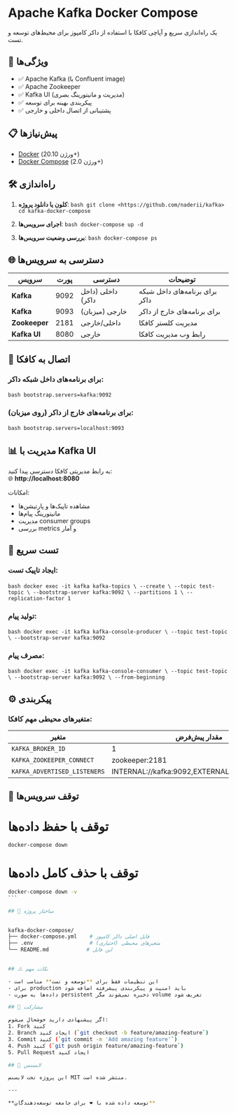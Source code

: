 # Apache Kafka Docker Compose

یک راه‌اندازی سریع و آپاچی کافکا با استفاده از داکر کامپوز برای محیط‌های توسعه و تست.

## 🚀 ویژگی‌ها

- ✅ Apache Kafka (با Confluent image)
- ✅ Apache Zookeeper
- ✅ Kafka UI (مدیریت و مانیتورینگ بصری)
- ✅ پیکربندی بهینه برای توسعه
- ✅ پشتیبانی از اتصال داخلی و خارجی

## 📋 پیش‌نیازها

- [Docker](https://docs.docker.com/get-docker/) (ورژن 20.10+)
- [Docker Compose](https://docs.docker.com/compose/install/) (ورژن 2.0+)

## 🛠️ راه‌اندازی

1. **کلون یا دانلود پروژه**:
‍‍‍```bash
git clone <https://github.com/naderii/kafka>
cd kafka-docker-compose
‍‍‍```

2. **اجرای سرویس‌ها**:
‍‍‍```bash
docker-compose up -d
‍‍‍```

3. **بررسی وضعیت سرویس‌ها**:
‍‍‍```bash
docker-compose ps
‍‍‍```

## 🌐 دسترسی به سرویس‌ها

| سرویس        | پورت    | دسترسی              | توضیحات                     |
|-------------|---------|---------------------|----------------------------|
| **Kafka**   | 9092    | داخلی (داخل داکر)   | برای برنامه‌های داخل شبکه داکر |
| **Kafka**   | 9093    | خارجی (میزبان)      | برای برنامه‌های خارج از داکر  |
| **Zookeeper** | 2181   | داخلی/خارجی         | مدیریت کلستر کافکا          |
| **Kafka UI** | 8080   | خارجی               | رابط وب مدیریت کافکا        |

## 🔌 اتصال به کافکا

### برای برنامه‌های داخل شبکه داکر:
‍‍‍```bash
bootstrap.servers=kafka:9092
‍‍‍```

### برای برنامه‌های خارج از داکر (روی میزبان):
‍‍‍```bash
bootstrap.servers=localhost:9093
‍‍‍```

## 📊 مدیریت با Kafka UI

به رابط مدیریتی کافکا دسترسی پیدا کنید:  
🌐 **http://localhost:8080**

امکانات:
- مشاهده تاپیک‌ها و پارتیشن‌ها
- مانیتورینگ پیام‌ها
- مدیریت consumer groups
- بررسی metrics و آمار

## 🧪 تست سریع

### ایجاد تاپیک تست:
‍‍‍```bash
docker exec -it kafka kafka-topics \
  --create \
  --topic test-topic \
  --bootstrap-server kafka:9092 \
  --partitions 1 \
  --replication-factor 1
‍‍‍```

### تولید پیام:
‍‍‍```bash
docker exec -it kafka kafka-console-producer \
  --topic test-topic \
  --bootstrap-server kafka:9092
‍‍‍```

### مصرف پیام:
‍‍‍```bash
docker exec -it kafka kafka-console-consumer \
  --topic test-topic \
  --bootstrap-server kafka:9092 \
  --from-beginning
‍‍‍```

## ⚙️ پیکربندی

### متغیرهای محیطی مهم کافکا:

| متغیر | مقدار پیش‌فرض | توضیحات |
|-------|---------------|---------|
| `KAFKA_BROKER_ID` | 1 | شناسه بروکر |
| `KAFKA_ZOOKEEPER_CONNECT` | zookeeper:2181 | آدرس زوکیپر |
| `KAFKA_ADVERTISED_LISTENERS` | INTERNAL://kafka:9092,EXTERNAL://localhost:9093 | لیست‌کننده‌ها |

## 🛑 توقف سرویس‌ها


# توقف با حفظ داده‌ها
```bash
docker-compose down
```
# توقف با حذف کامل داده‌ها
```bash
docker-compose down -v
‍‍‍```

## 📁 ساختار پروژه

‍‍‍
kafka-docker-compose/
├── docker-compose.yml    # فایل اصلی داکر کامپوز
├── .env                  # متغیرهای محیطی (اختیاری)
└── README.md            # این فایل
‍‍‍

## ⚠️ نکات مهم

- این تنظیمات فقط برای **توسعه و تست** مناسب است
- برای production باید امنیت و پیکربندی پیشرفته اضافه شود
- داده‌ها به صورت persistent ذخیره نمی‌شوند مگر volume تعریف شود

## 🤝 مشارکت

اگر پیشنهادی دارید خوشحال می‌شوم:
1. Fork کنید
2. Branch ایجاد کنید (`git checkout -b feature/amazing-feature`)
3. Commit کنید (`git commit -m 'Add amazing feature'`)
4. Push کنید (`git push origin feature/amazing-feature`)
5. Pull Request ایجاد کنید

## 📜 لایسنس

این پروژه تحت لایسنس MIT منتشر شده است.

---

**توسعه داده شده با ❤️ برای جامعه توسعه‌دهندگان**